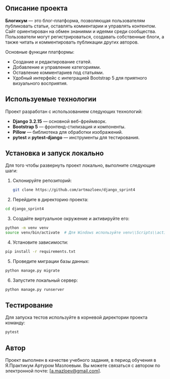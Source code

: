 ## Описание проекта

**Блогикум** — это блог-платформа, позволяющая пользователям публиковать статьи, оставлять комментарии и управлять контентом. Сайт ориентирован на обмен знаниями и идеями среди сообщества. Пользователи могут регистрироваться, создавать собственные блоги, а также читать и комментировать публикации других авторов.

Основные функции платформы:
- Создание и редактирование статей.
- Добавление и управление категориями.
- Оставление комментариев под статьями.
- Удобный интерфейс с интеграцией Bootstrap 5 для приятного визуального восприятия.

## Используемые технологии

Проект разработан с использованием следующих технологий:

- **Django 3.2.15** — основной веб-фреймворк.
- **Bootstrap 5** — фронтенд-стилизация и компоненты.
- **Pillow** — библиотека для обработки изображений.
- **pytest** и **pytest-django** — инструменты для тестирования.

## Установка и запуск локально

Для того чтобы развернуть проект локально, выполните следующие шаги:

1. Склонируйте репозиторий:

   ``` bash
   git clone https://github.com/artmazloev/django_sprint4 
   ```

2. Перейдите в директорию проекта:

```bash
cd django_sprint4
```

3. Создайте виртуальное окружение и активируйте его:

```bash
python -m venv venv
source venv/bin/activate  # Для Windows используйте venv\\Scripts\\activate
```

4. Установите зависимости:

```bash
pip install -r requirements.txt
```

5. Проведите миграции базы данных:

```bash
python manage.py migrate
```
6. Запустите локальный сервер:

```bash
python manage.py runserver
```

## Тестирование
Для запуска тестов используйте в корневой директории проекта команду:

```bash
pytest
```

## Автор
Проект выполнен в качестве учебного задания, в период обучения в Я.Практикум Артуром Мазлоевым. 
Вы можете связаться с автором по электронной почте: [a.mazloev@gmail.com].

